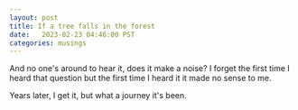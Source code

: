 ```yaml
---
layout: post
title: If a tree falls in the forest
date:   2023-02-23 04:46:00 PST
categories: musings
---
```


And no one's around to hear it, does it make a noise? I forget the first time I
heard that question but the first time I heard it it made no sense to me.

Years later, I get it, but what a journey it's been.

